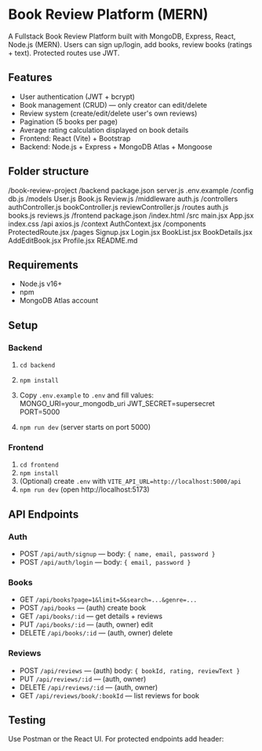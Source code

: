 # Book Review Platform (MERN)

A Fullstack Book Review Platform built with MongoDB, Express, React, Node.js (MERN).
Users can sign up/login, add books, review books (ratings + text). Protected routes use JWT.

## Features
- User authentication (JWT + bcrypt)
- Book management (CRUD) — only creator can edit/delete
- Review system (create/edit/delete user's own reviews)
- Pagination (5 books per page)
- Average rating calculation displayed on book details
- Frontend: React (Vite) + Bootstrap
- Backend: Node.js + Express + MongoDB Atlas + Mongoose

## Folder structure
/book-review-project
  /backend
    package.json
    server.js
    .env.example
    /config
      db.js
    /models
      User.js
      Book.js
      Review.js
    /middleware
      auth.js
    /controllers
      authController.js
      bookController.js
      reviewController.js
    /routes
      auth.js
      books.js
      reviews.js
  /frontend
    package.json
    /index.html
    /src
      main.jsx
      App.jsx
      index.css
      /api
        axios.js
      /context
        AuthContext.jsx
      /components
        ProtectedRoute.jsx
      /pages
        Signup.jsx
        Login.jsx
        BookList.jsx
        BookDetails.jsx
        AddEditBook.jsx
        Profile.jsx
  README.md

## Requirements
- Node.js v16+
- npm
- MongoDB Atlas account

## Setup

### Backend
1. `cd backend`
2. `npm install`
3. Copy `.env.example` to `.env` and fill values:
MONGO_URI=your_mongodb_uri
JWT_SECRET=supersecret
PORT=5000

4. `npm run dev` (server starts on port 5000)

### Frontend
1. `cd frontend`
2. `npm install`
3. (Optional) create `.env` with `VITE_API_URL=http://localhost:5000/api`
4. `npm run dev` (open http://localhost:5173)

## API Endpoints

### Auth
- POST `/api/auth/signup` — body: `{ name, email, password }`
- POST `/api/auth/login` — body: `{ email, password }`

### Books
- GET `/api/books?page=1&limit=5&search=...&genre=...`
- POST `/api/books` — (auth) create book
- GET `/api/books/:id` — get details + reviews
- PUT `/api/books/:id` — (auth, owner) edit
- DELETE `/api/books/:id` — (auth, owner) delete

### Reviews
- POST `/api/reviews` — (auth) body: `{ bookId, rating, reviewText }`
- PUT `/api/reviews/:id` — (auth, owner)
- DELETE `/api/reviews/:id` — (auth, owner)
- GET `/api/reviews/book/:bookId` — list reviews for book

## Testing
Use Postman or the React UI. For protected endpoints add header:
